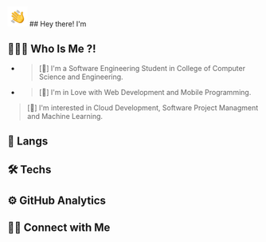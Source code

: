 <img src="https://raw.githubusercontent.com/AVS1508/AVS1508/master/assets/Hand%20Wave.gif" width="40">
## Hey there! I'm

## 👨🏻‍💻  Who Is Me ?!

- > [📌] I'm a Software Engineering Student in College of Computer Science and Engineering.
- > [💠] I'm in Love with Web Development and Mobile Programming. 
> [🚀] I'm interested in Cloud Development, Software Project Managment and Machine Learning. 


## 📝  Langs


## 🛠️  Techs

## ⚙️  GitHub Analytics

## 🤝🏻  Connect with Me

<!--
**Az-Abdulaziz/Az-Abdulaziz** is a ✨ _special_ ✨ repository because its `README.md` (this file) appears on your GitHub profile.

Here are some ideas to get you started:

- 🔭 I’m currently working on ...
- 🌱 I’m currently learning ...
- 👯 I’m looking to collaborate on ...
- 🤔 I’m looking for help with ...
- 💬 Ask me about ...
- 📫 How to reach me: ...
- 😄 Pronouns: ...
- ⚡ Fun fact: ...
-->
